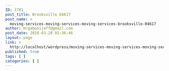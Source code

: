 ```yaml
---
ID: 1781
post_title: Brooksville 04617
post_name: >
  moving-services-moving-services-moving-services-brooksville-04617
author: mrgabonijeff@gmail.com
post_date: 2018-03-28 01:36:46
layout: page
link: >
  http://localhost/wordpress/moving-services-moving-services-moving-services-brooksville-04617/
published: true
tags: [ ]
categories: [ ]
---
```

